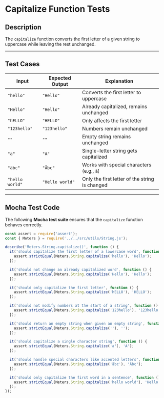 # Capitalize Function Tests

## **Description**

The `capitalize` function converts the first letter of a given string to uppercase while leaving the rest unchanged.

---

## **Test Cases**

| **Input**       | **Expected Output** | **Explanation**                                |
|-----------------|---------------------|------------------------------------------------|
| `"hello"`       | `"Hello"`           | Converts the first letter to uppercase         |
| `"Hello"`       | `"Hello"`           | Already capitalized, remains unchanged         |
| `"hELLO"`       | `"HELLO"`           | Only affects the first letter                  |
| `"123hello"`    | `"123hello"`        | Numbers remain unchanged                       |
| `""`            | `""`                | Empty string remains unchanged                 |
| `"a"`           | `"A"`               | Single-letter string gets capitalized          |
| `"äbc"`         | `"Äbc"`             | Works with special characters (e.g., `ä`)      |
| `"hello world"` | `"Hello world"`     | Only the first letter of the string is changed |

---

## **Mocha Test Code**

The following **Mocha test suite** ensures that the `capitalize` function behaves correctly.

```javascript
const assert = require('assert');
const { Meters } = require('../../src/utils/String.js');

describe('Meters.String.capitalize()', function () {
  it('should capitalize the first letter of a lowercase word', function () {
    assert.strictEqual(Meters.String.capitalize('hello'), 'Hello');
  });

  it('should not change an already capitalized word', function () {
    assert.strictEqual(Meters.String.capitalize('Hello'), 'Hello');
  });

  it('should only capitalize the first letter', function () {
    assert.strictEqual(Meters.String.capitalize('hELLO'), 'HELLO');
  });

  it('should not modify numbers at the start of a string', function () {
    assert.strictEqual(Meters.String.capitalize('123hello'), '123hello');
  });

  it('should return an empty string when given an empty string', function () {
    assert.strictEqual(Meters.String.capitalize(''), '');
  });

  it('should capitalize a single character string', function () {
    assert.strictEqual(Meters.String.capitalize('a'), 'A');
  });

  it('should handle special characters like accented letters', function () {
    assert.strictEqual(Meters.String.capitalize('äbc'), 'Äbc');
  });

  it('should only capitalize the first word in a sentence', function () {
    assert.strictEqual(Meters.String.capitalize('hello world'), 'Hello world');
  });
});